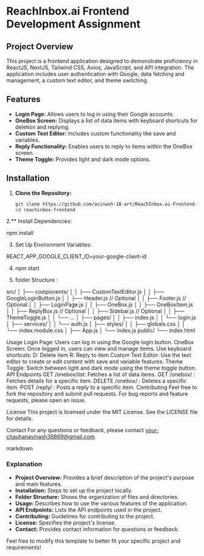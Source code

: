 # ReachInbox.ai Frontend Development Assignment

## Project Overview

This project is a frontend application designed to demonstrate proficiency in ReactJS, NextJS, Tailwind CSS, Axios, JavaScript, and API integration. The application includes user authentication with Google, data fetching and management, a custom text editor, and theme switching.

## Features

- **Login Page:** Allows users to log in using their Google accounts.
- **OneBox Screen:** Displays a list of data items with keyboard shortcuts for deletion and replying.
- **Custom Text Editor:** Includes custom functionality like save and variables.
- **Reply Functionality:** Enables users to reply to items within the OneBox screen.
- **Theme Toggle:** Provides light and dark mode options.

## Installation

1. **Clone the Repository:**
   ```bash
   git clone https://github.com/avinash-18-art/ReachInbox.ai-Frontend-Development-Assignment.git
   cd reachinbox-frontend

2.** Install Dependencies: 

npm install 

3. Set Up Environment Variables: 

REACT_APP_GOOGLE_CLIENT_ID=your-google-client-id

4. npm start 

5. folder Structure :

src/
│   ├── components/
│   │   ├── CustomTextEditor.js
│   │   ├── GoogleLoginButton.js
│   │   ├── Header.js               // Optional
│   │   ├── Footer.js               // Optional
│   │   ├── LoginPage.js
│   │   ├── OneBox.js
│   │   ├── OneBoxItem.js
│   │   ├── ReplyBox.js             // Optional
│   │   ├── Sidebar.js              // Optional
│   │   ├── ThemeToggle.js
│   │   └── ...
│   ├── pages/
│   │   ├── index.js
│   │   └── login.js
│   ├── services/
│   │   └── auth.js
│   ├── styles/
│   │   ├── globals.css
│   │   └── index.module.css
│   ├── App.js
│   └── index.js
public/
└── index.html


Usage
Login Page: Users can log in using the Google login button.
OneBox Screen: Once logged in, users can view and manage items. Use keyboard shortcuts:
D: Delete item
R: Reply to item
Custom Text Editor: Use the text editor to create or edit content with save and variable features.
Theme Toggle: Switch between light and dark mode using the theme toggle button.
API Endpoints
GET /onebox/list: Fetches a list of data items.
GET /onebox/
: Fetches details for a specific item.
DELETE /onebox/
: Deletes a specific item.
POST /reply/
: Posts a reply to a specific item.
Contributing
Feel free to fork the repository and submit pull requests. For bug reports and feature requests, please open an issue.

License
This project is licensed under the MIT License. See the LICENSE file for details.

Contact
For any questions or feedback, please contact your-chauhanavinash36869@gmail.com.

markdown


### Explanation
- **Project Overview:** Provides a brief description of the project's purpose and main features.
- **Installation:** Steps to set up the project locally.
- **Folder Structure:** Shows the organization of files and directories.
- **Usage:** Describes how to use the various features of the application.
- **API Endpoints:** Lists the API endpoints used in the project.
- **Contributing:** Guidelines for contributing to the project.
- **License:** Specifies the project's license.
- **Contact:** Provides contact information for questions or feedback.

Feel free to modify this template to better fit your specific project and requirements!
